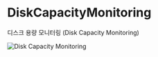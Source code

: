 # DiskCapacityMonitoring
디스크 용량 모니터링 (Disk Capacity Monitoring)

![Disk Capacity Monitoring](https://user-images.githubusercontent.com/51582272/92939200-71c9c680-f488-11ea-96c4-bd8e6951000c.jpg)
